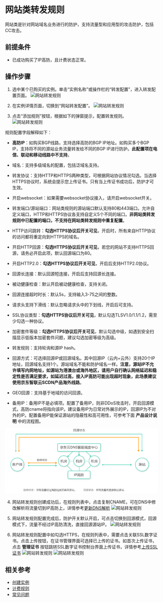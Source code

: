 # 网站类转发规则

网站类是针对网站域名业务进行的防护，支持流量型和应用型的攻击防护，包括CC攻击。

## 前提条件
- 已成功购买了IP高防，且计费状态正常。

## 操作步骤
1. 选中某个已购买的实例。单击“实例名称”或操作栏的“转发配置”，进入转发配置页面。
![网站转发规则](https://github.com/jdcloudcom/cn/blob/edit/image/Advanced%20Anti-DDoS/non-web%2004.png)

2. 在实例详情页面，切换到“网站转发配置”。
![网站转发规则](https://github.com/jdcloudcom/cn/blob/edit/image/Advanced%20Anti-DDoS/web-rule%2007.png)

3. 点击“添加规则”按钮，根据如下的弹窗提示，配置转发规则。
![网站转发规则](https://github.com/jdcloudcom/cn/blob/edit/image/Advanced%20Anti-DDoS/web-rule%2015.PNG)

规则配置字段解释如下：

- **高防IP**：如购买BGP线路，支持选择高防的BGP IP地址。如购买多个BGP IP，支持将不同的源站业务流量转发给不同的BGP IP进行防护。**此配置项在电信、联动和移动线路中不支持**。

- 域名：支持多级域名的配置，包括泛域名支持。  

- 转发协议：支持HTTP和HTTPS两种类型，可根据网站协议情况勾选。当选择HTTPS协议时，系统会提示您上传证书。只有当上传证书成功后，防护才可生效。

- 开启websocket：如果需要websocket协议接入，请开启websocket开关。

- 转发端口/源站端口：网站类规则的源站端口默认支持80和443端口。允许自定义端口，HTTP和HTTPS协议各支持自定义5个不同的端口。**非网站类转发规则中已配置的端口，不支持在网站类转发规则中重复配置**。

- HTTP访问跳转：**勾选HTTPS协议后开关可见**，开启时，所有来自HTTP协议的访问都将重定向到HTTPS的域名。

- 开启HTTP回源：**勾选HTTPS协议后开关可见**，若您的网站不支持HTTPS回源，请务必开启此项，默认回源端口为80。

- 开启HTTP2.0：**勾选HTTPS协议后开关可见**，开启后支持HTTP2.0协议。

- 回源长连接：默认回源短连接，开启后支持回源长连接。

- 被动健康检查：默认开启被动健康检查，支持关闭。

- 回源连接超时时长：默认5s，支持输入3-75之间的整数。

- 请求头支持下滑线：默认忽略请求头中的下划线，开启后可支持。

- SSL协议类型：**勾选HTTPS协议后开关可见**，默认勾选TLSV1.0/1.1/1.2，需至少勾选一种协议。

- 加密套件等级：**勾选HTTPS协议后开关可见**，默认勾选中级，如遇到安全扫描显示低版本加密套件问题，建议勾选加密等级为高级。

- 转发规则：支持轮询和源IP hash。

- 回源方式：可选择回源IP或回源域名。其中回源IP（云内+云外）支持20个IP地址，回源域名支持1个。源站域名不能和防护域名一样。**注意，源站IP不允许填写内网地址，如源站为港澳台或海外地区，请用户自行确认网络延迟和稳定性是否满足要求，如延迟过高，接入IP高防可能出现超时现象，此场景建议使用京东智联云SCDN产品海外线路**。

- GEO回源：支持基于地域的访问回源。

- 备用IP：备用IP不是必填项。配置了备用IP，则非DDoS攻击时，开启回源模式，高防cname将指向该IP。建议备用IP为日常对外展示的IP，回源IP为不对外的IP。配置备用IP能保证源站的隐蔽性和高可用性，可参考下面 **产品设计说明** 中的流程图。

![产品设计说明](https://github.com/jdcloudcom/cn/blob/edit/image/Advanced%20Anti-DDoS/ip-anti-design-cn.png)

4. 网站转发规则创建成功后，在规则列表中，点击复制CNAME，可在DNS中修改解析将流量切到IP高防上，详情参考[更新DNS解析](Update-DNS-Settings.md)
![网站转发规则](https://github.com/jdcloudcom/cn/blob/edit/image/Advanced%20Anti-DDoS/web-rule%2011.png)

5. 网站转发规则配置完成后，防护开关默认开启，可点击切换到回源模式，回源模式下，流量不经过IP高防清洗，直接回源源站IP。
![网站转发规则](https://github.com/jdcloudcom/cn/blob/edit/image/Advanced%20Anti-DDoS/web-rule%2012.png)

6. 网站转发规则配置中如勾选HTTPS，在规则列表中，需要点击关联SSL数字证书。点击上传按钮，在证书管理界面可选择已上传的证书。如首次上传证书，点击 **管理证书** 按钮跳转SSL数字证书控制台界面上传证书，详情参考[上传SSL证书](https://github.com/jdcloudcom/cn/blob/edit/documentation/Cloud-Security/SSL-Certificate/Operation-Guide/Upload-SSL-Certificate.md)
![网站转发规则](https://github.com/jdcloudcom/cn/blob/edit/image/Advanced%20Anti-DDoS/web-rule%2013.png)
![网站转发规则](https://github.com/jdcloudcom/cn/blob/edit/image/Advanced%20Anti-DDoS/web-rule%2014.png)

## 相关参考

- [创建实例](Create-Instance.md)
- [计费规则](../Pricing/Billing-Rules.md)
- [常见问题](../FAQ/FAQ.md)

